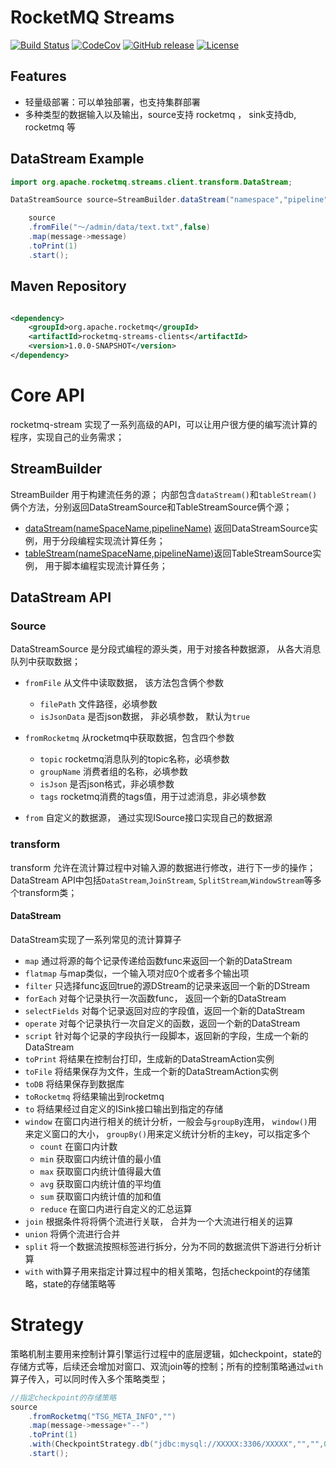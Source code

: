 # RocketMQ Streams
[![Build Status](https://travis-ci.org/apache/rocketmq-streams.svg?branch=main)](https://travis-ci.com/github/apache/rocketmq-streams)
[![CodeCov](https://codecov.io/gh/apache/rocketmq-stream/branch/main/graph/badge.svg)](https://codecov.io/gh/apache/rocketmq-steams)
[![GitHub release](https://img.shields.io/badge/release-download-orange.svg)](https://github.com/apache/rocketmq-streams/releases)
[![License](https://img.shields.io/badge/license-Apache%202-4EB1BA.svg)](https://www.apache.org/licenses/LICENSE-2.0.html)
## Features

* 轻量级部署：可以单独部署，也支持集群部署
* 多种类型的数据输入以及输出，source支持 rocketmq ， sink支持db, rocketmq 等

## DataStream Example

```java
import org.apache.rocketmq.streams.client.transform.DataStream;

DataStreamSource source=StreamBuilder.dataStream("namespace","pipeline");

    source
    .fromFile("～/admin/data/text.txt",false)
    .map(message->message)
    .toPrint(1)
    .start();
```

## Maven Repository

```xml

<dependency>
    <groupId>org.apache.rocketmq</groupId>
    <artifactId>rocketmq-streams-clients</artifactId>
    <version>1.0.0-SNAPSHOT</version>
</dependency>
```

# Core API

rocketmq-stream 实现了一系列高级的API，可以让用户很方便的编写流计算的程序，实现自己的业务需求；

## StreamBuilder

StreamBuilder 用于构建流任务的源； 内部包含```dataStream()```和```tableStream()```俩个方法，分别返回DataStreamSource和TableStreamSource俩个源；

+ [dataStream(nameSpaceName,pipelineName)]() 返回DataStreamSource实例，用于分段编程实现流计算任务；
+ [tableStream(nameSpaceName,pipelineName)]()返回TableStreamSource实例， 用于脚本编程实现流计算任务；

## DataStream API

### Source

DataStreamSource 是分段式编程的源头类，用于对接各种数据源， 从各大消息队列中获取数据；

+ ```fromFile```  从文件中读取数据， 该方法包含俩个参数
    + ```filePath``` 文件路径，必填参数
    + ```isJsonData```  是否json数据， 非必填参数， 默认为```true```


+ ```fromRocketmq``` 从rocketmq中获取数据，包含四个参数
    + ```topic``` rocketmq消息队列的topic名称，必填参数
    + ```groupName``` 消费者组的名称，必填参数
    + ```isJson``` 是否json格式，非必填参数
    + ```tags``` rocketmq消费的tags值，用于过滤消息，非必填参数

+ ```from``` 自定义的数据源， 通过实现ISource接口实现自己的数据源

### transform

transform 允许在流计算过程中对输入源的数据进行修改，进行下一步的操作；DataStream API中包括```DataStream```,```JoinStream```, ```SplitStream```,```WindowStream```等多个transform类；

#### DataStream

DataStream实现了一系列常见的流计算算子

+ ```map``` 通过将源的每个记录传递给函数func来返回一个新的DataStream
+ ```flatmap``` 与map类似，一个输入项对应0个或者多个输出项
+ ```filter``` 只选择func返回true的源DStream的记录来返回一个新的DStream
+ ```forEach``` 对每个记录执行一次函数func， 返回一个新的DataStream
+ ```selectFields``` 对每个记录返回对应的字段值，返回一个新的DataStream
+ ```operate```  对每个记录执行一次自定义的函数，返回一个新的DataStream
+ ```script```  针对每个记录的字段执行一段脚本，返回新的字段，生成一个新的DataStream
+ ```toPrint``` 将结果在控制台打印，生成新的DataStreamAction实例
+ ```toFile``` 将结果保存为文件，生成一个新的DataStreamAction实例
+ ```toDB``` 将结果保存到数据库
+ ```toRocketmq``` 将结果输出到rocketmq
+ ```to``` 将结果经过自定义的ISink接口输出到指定的存储
+ ```window``` 在窗口内进行相关的统计分析，一般会与```groupBy```连用， ```window()```用来定义窗口的大小， ```groupBy()```用来定义统计分析的主key，可以指定多个
    + ```count``` 在窗口内计数
    + ```min``` 获取窗口内统计值的最小值
    + ```max``` 获取窗口内统计值得最大值
    + ```avg``` 获取窗口内统计值的平均值
    + ```sum``` 获取窗口内统计值的加和值
    + ```reduce``` 在窗口内进行自定义的汇总运算
+ ```join``` 根据条件将将俩个流进行关联， 合并为一个大流进行相关的运算
+ ```union``` 将俩个流进行合并
+ ```split``` 将一个数据流按照标签进行拆分，分为不同的数据流供下游进行分析计算
+ ```with``` with算子用来指定计算过程中的相关策略，包括checkpoint的存储策略，state的存储策略等

# Strategy

策略机制主要用来控制计算引擎运行过程中的底层逻辑，如checkpoint，state的存储方式等，后续还会增加对窗口、双流join等的控制；所有的控制策略通过```with```算子传入，可以同时传入多个策略类型；

```java
//指定checkpoint的存储策略
source
    .fromRocketmq("TSG_META_INFO","")
    .map(message->message+"--")
    .toPrint(1)
    .with(CheckpointStrategy.db("jdbc:mysql://XXXXX:3306/XXXXX","","",0L))
    .start();
```
